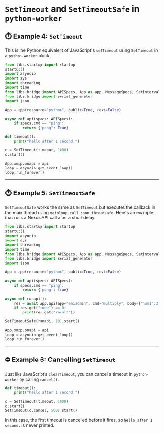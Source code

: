 # `SetTimeout` and `SetTimeoutSafe` in `python-worker`

## ⏱️ Example 4: `SetTimeout`

This is the Python equivalent of JavaScript's `setTimeout` using `SetTimeout` in a `python-worker` block.

```python
from libs.startup import startup
startup()
import asyncio
import sys
import threading
import time
from libs.bridge import APISpecs, App as app, MessageSpecs, SetInterval, SetTimeout
from libs.bridge import serial_generator
import json

App = app(resource="python", public=True, rest=False)

async def api(specs: APISpecs):
    if specs.cmd == "ping":
        return {"pong": True}

def timeout():
    print("hello after 1 second.")

c = SetTimeout(timeout, 1000)
c.start()

App.xmpp.onapi = api
loop = asyncio.get_event_loop()
loop.run_forever()
```

---

## ⏱️ Example 5: `SetTimeoutSafe`

`SetTimeoutSafe` works the same as `SetTimeout` but executes the callback in the main thread using `mainloop.call_soon_threadsafe`. Here's an example that runs a Nexus API call after a short delay.

```python
from libs.startup import startup
startup()
import asyncio
import sys
import threading
import time
from libs.bridge import APISpecs, App as app, MessageSpecs, SetInterval, SetTimeout, SetTimeoutSafe
from libs.bridge import serial_generator
import json

App = app(resource="python", public=True, rest=False)

async def api(specs: APISpecs):
    if specs.cmd == "ping":
        return {"pong": True}

async def runapi():
    res = await App.api(app="eaiadmin", cmd="multiply", body={"num1":3, "num2":5}, resource="default")
    if res.get("code") == 0:
        print(res.get("result"))

SetTimeoutSafe(runapi, 10).start()

App.xmpp.onapi = api
loop = asyncio.get_event_loop()
loop.run_forever()
```

---

## ⛔ Example 6: Cancelling `SetTimeout`

Just like JavaScript’s `clearTimeout`, you can cancel a timeout in `python-worker` by calling `cancel()`.

```python
def timeout():
    print("hello after 1 second.")

c = SetTimeout(timeout, 1000)
c.start()
SetTimeout(c.cancel, 500).start()
```

In this case, the first timeout is cancelled before it fires, so `hello after 1 second.` is never printed.